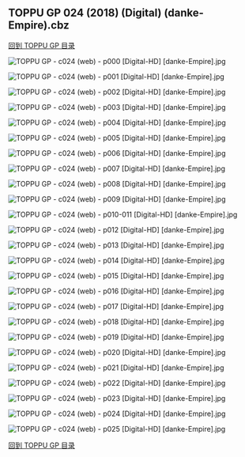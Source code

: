 ## TOPPU GP 024 (2018) (Digital) (danke-Empire).cbz


[回到 TOPPU GP 目录](https://github.com/alicewish/markdown/blob/master/series/TOPPU-GP.md)


![TOPPU GP - c024 (web) - p000 [Digital-HD] [danke-Empire].jpg](https://wx1.sinaimg.cn/large/6a9fdecagy1fpue1iqbspj21j82cwdy2.jpg)

![TOPPU GP - c024 (web) - p001 [Digital-HD] [danke-Empire].jpg](https://wx1.sinaimg.cn/large/6a9fdecagy1fpue1tsfowj21kl2cwb2a.jpg)

![TOPPU GP - c024 (web) - p002 [Digital-HD] [danke-Empire].jpg](https://wx1.sinaimg.cn/large/6a9fdecagy1fpue22fym2j21kl2cw4qq.jpg)

![TOPPU GP - c024 (web) - p003 [Digital-HD] [danke-Empire].jpg](https://wx1.sinaimg.cn/large/6a9fdecagy1fpue2fnl5vj21kl2cw7wi.jpg)

![TOPPU GP - c024 (web) - p004 [Digital-HD] [danke-Empire].jpg](https://wx1.sinaimg.cn/large/6a9fdecagy1fpue2lafz8j21kl2cwx6p.jpg)

![TOPPU GP - c024 (web) - p005 [Digital-HD] [danke-Empire].jpg](https://wx1.sinaimg.cn/large/6a9fdecagy1fpue2twuy5j21kl2cwhdt.jpg)

![TOPPU GP - c024 (web) - p006 [Digital-HD] [danke-Empire].jpg](https://wx1.sinaimg.cn/large/6a9fdecagy1fpue32ii0dj21kl2cwx6p.jpg)

![TOPPU GP - c024 (web) - p007 [Digital-HD] [danke-Empire].jpg](https://wx1.sinaimg.cn/large/6a9fdecagy1fpue3d1ly7j21kl2cwu0x.jpg)

![TOPPU GP - c024 (web) - p008 [Digital-HD] [danke-Empire].jpg](https://wx1.sinaimg.cn/large/6a9fdecagy1fpue3snk2tj21kl2cw4qq.jpg)

![TOPPU GP - c024 (web) - p009 [Digital-HD] [danke-Empire].jpg](https://wx1.sinaimg.cn/large/6a9fdecagy1fpue3ypodfj21kl2cw1ky.jpg)

![TOPPU GP - c024 (web) - p010-011 [Digital-HD] [danke-Empire].jpg](https://wx1.sinaimg.cn/large/6a9fdecagy1fpvgd2w4olj21kw16okjl.jpg)

![TOPPU GP - c024 (web) - p012 [Digital-HD] [danke-Empire].jpg](https://wx1.sinaimg.cn/large/6a9fdecagy1fpue474m6jj21kl2cw7wi.jpg)

![TOPPU GP - c024 (web) - p013 [Digital-HD] [danke-Empire].jpg](https://wx1.sinaimg.cn/large/6a9fdecagy1fpue4js0kpj21kl2cwqv5.jpg)

![TOPPU GP - c024 (web) - p014 [Digital-HD] [danke-Empire].jpg](https://wx1.sinaimg.cn/large/6a9fdecagy1fpue4v839fj21kl2cwe82.jpg)

![TOPPU GP - c024 (web) - p015 [Digital-HD] [danke-Empire].jpg](https://wx1.sinaimg.cn/large/6a9fdecagy1fpuoff96ckj21kl2cwu0x.jpg)

![TOPPU GP - c024 (web) - p016 [Digital-HD] [danke-Empire].jpg](https://wx1.sinaimg.cn/large/6a9fdecagy1fpue5lpn6ej21kl2cwx6p.jpg)

![TOPPU GP - c024 (web) - p017 [Digital-HD] [danke-Empire].jpg](https://wx1.sinaimg.cn/large/6a9fdecagy1fpue5u6cjzj21kl2cw1ky.jpg)

![TOPPU GP - c024 (web) - p018 [Digital-HD] [danke-Empire].jpg](https://wx1.sinaimg.cn/large/6a9fdecagy1fpue603gh3j21kl2cwkjl.jpg)

![TOPPU GP - c024 (web) - p019 [Digital-HD] [danke-Empire].jpg](https://wx1.sinaimg.cn/large/6a9fdecagy1fpue68qnmfj21kl2cwhdt.jpg)

![TOPPU GP - c024 (web) - p020 [Digital-HD] [danke-Empire].jpg](https://wx1.sinaimg.cn/large/6a9fdecagy1fpue6qqf6wj21kl2cwqv6.jpg)

![TOPPU GP - c024 (web) - p021 [Digital-HD] [danke-Empire].jpg](https://wx1.sinaimg.cn/large/6a9fdecagy1fpue6wx7wqj21kl2cw4qp.jpg)

![TOPPU GP - c024 (web) - p022 [Digital-HD] [danke-Empire].jpg](https://wx1.sinaimg.cn/large/6a9fdecagy1fpue7569xrj21kl2cw1kx.jpg)

![TOPPU GP - c024 (web) - p023 [Digital-HD] [danke-Empire].jpg](https://wx1.sinaimg.cn/large/6a9fdecagy1fpue7bi79vj21kl2cwkjl.jpg)

![TOPPU GP - c024 (web) - p024 [Digital-HD] [danke-Empire].jpg](https://wx1.sinaimg.cn/large/6a9fdecagy1fpue7i5cj0j21kl2cwhdt.jpg)

![TOPPU GP - c024 (web) - p025 [Digital-HD] [danke-Empire].jpg](https://wx1.sinaimg.cn/large/6a9fdecagy1fpue7ly1u9j21kl2cw4e2.jpg)

[回到 TOPPU GP 目录](https://github.com/alicewish/markdown/blob/master/series/TOPPU-GP.md)

